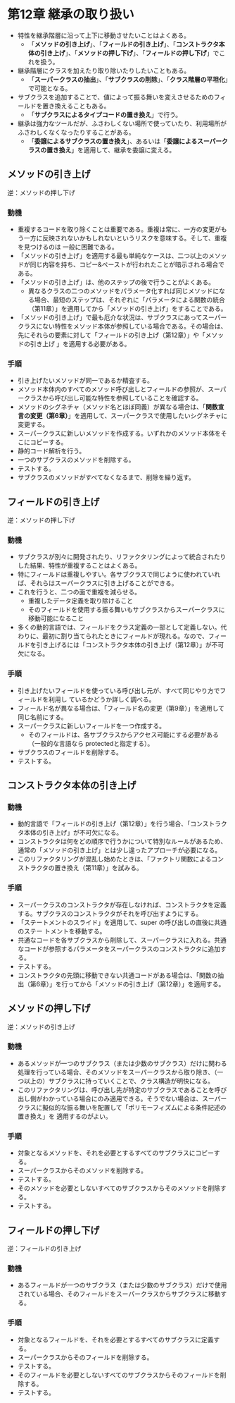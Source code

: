 # 第12章 継承の取り扱い

- 特性を継承階層に沿って上下に移動させたいことはよくある。
    - 「**メソッドの引き上げ**」、「**フィールドの引き上げ**」、「**コンストラクタ本体の引き上げ**」、「**メソッドの押し下げ**」、「**フィールドの押し下げ**」でこれを扱う。
- 継承階層にクラスを加えたり取り除いたりしたいこともある。
    - 「**スーパークラスの抽出**」、「**サブクラスの削除**」、「**クラス階層の平坦化**」で可能となる。
- サブクラスを追加することで、値によって振る舞いを変えさせるためのフィールドを置き換えることもある。
    - 「**サブクラスによるタイプコードの置き換え**」で行う。
- 継承は強力なツールだが、ふさわしくない場所で使っていたり、利用場所がふさわしくなくなったりすることがある。
    - 「**委譲によるサブクラスの置き換え**」、あるいは「**委譲によるスーパークラスの置き換え**」を適用して、継承を委譲に変える。

## メソッドの引き上げ
逆：メソッドの押し下げ

### 動機
- 重複するコードを取り除くことは重要である。重複は常に、一方の変更がもう一方に反映されないかもしれないというリスクを意味する。そして、重複を見つけるのは 一般に困難である。
- 「メソッドの引き上げ」を適用する最も単純なケースは、二つ以上のメソッドが同じ内容を持ち、コピー&ペーストが行われたことが暗示される場合である。
- 「メソッドの引き上げ」は、他のステップの後で行うことがよくある。
    - 異なるクラスの二つのメソッドをパラメータ化すれば同じメソッドになる場合、最短のステップは、それぞれに「パラメータによる関数の統合（第11章）」を適用してから「メソッドの引き上げ」をすることである。
- 「メソッドの引き上げ」で最も厄介な状況は、サブクラスにあってスーパークラスにない特性をメソッド本体が参照している場合である。その場合は、先にそれらの要素に対して「フィールドの引き上げ（第12章）」や「メソッドの引き上げ 」を適用する必要がある。

### 手順
- 引き上げたいメソッドが同一であるか精査する。
- メソッド本体内のすべてのメソッド呼び出しとフィールドの参照が、スーパークラスから呼び出し可能な特性を参照していることを確認する。
- メソッドのシグネチャ（メソッド名とほぼ同義）が異なる場合は、「**関数宣言の変更（第6章）**」を適用して、スーパークラスで使用したいシグネチャに変更する。
- スーパークラスに新しいメソッドを作成する。いずれかのメソッド本体をそこにコピーする。
- 静的コード解析を行う。
- 一つのサブクラスのメソッドを削除する。
- テストする。
- サブクラスのメソッドがすべてなくなるまで、削除を繰り返す。

## フィールドの引き上げ
逆：メソッドの押し下げ

### 動機
- サブクラスが別々に開発されたり、リファクタリングによって統合されたりした結果、特性が重複することはよくある。
- 特にフィールドは重複しやすい。各サブクラスで同じように使われていれば、それらはスーパークラスに引き上げることができる。
- これを行うと、二つの面で重複を減らせる。
    - 重複したデータ定義を取り除けること
    - そのフィールドを使用する振る舞いもサブクラスからスーパークラスに移動可能になること
- 多くの動的言語では、フィールドをクラス定義の一部として定義しない。代わりに、最初に割り当てられたときにフィールドが現れる。なので、フィールドを引き上げるには「コンストラクタ本体の引き上げ（第12章）」が不可欠になる。

### 手順
- 引き上げたいフィールドを使っている呼び出し元が、すべて同じやり方でフィールドを利用し ているかどうか詳しく調べる。
- フィールド名が異なる場合は、「フィールド名の変更（第9章）」を適用して同じ名前にする。
- スーパークラスに新しいフィールドを一つ作成する。
    - そのフィールドは、各サブクラスからアクセス可能にする必要がある（一般的な言語なら protectedと指定する）。
- サブクラスのフィールドを削除する。
- テストする。

## コンストラクタ本体の引き上げ

### 動機
- 動的言語で「フィールドの引き上げ（第12章）」を行う場合、「コンストラクタ本体の引き上げ」が不可欠になる。
- コンストラクタは何をどの順序で行うかについて特別なルールがあるため、通常の「メソッドの引き上げ」とは少し違ったアプローチが必要になる。
- このリファクタリングが混乱し始めたときは、「ファクトリ関数によるコンストラクタの置き換え（第11章）」を試みる。

### 手順
- スーパークラスのコンストラクタが存在しなければ、コンストラクタを定義する。サブクラスのコンストラクタがそれを呼び出すようにする。
-  「ステートメントのスライド」を適用して、super の呼び出しの直後に共通のステー トメントを移動する。
- 共通なコードを各サブクラスから削除して、スーパークラスに入れる。共通なコードが参照するパラメータをスーパークラスのコンストラクタに追加する。
- テストする。
- コンストラクタの先頭に移動できない共通コードがある場合は、「関数の抽出（第6章）」を行ってから「メソッドの引き上げ（第12章）」を適用する。

## メソッドの押し下げ
逆：メソッドの引き上げ

### 動機
- あるメソッドが一つのサブクラス（または少数のサブクラス）だけに関わる処理を行っている場合、そのメソッドをスーパークラスから取り除き、（一つ以上の）サブクラスに持っていくことで、クラス構造が明快になる。
- このリファクタリングは、呼び出し先が特定のサブクラスであることを呼び出し側がわかっている場合にのみ適用できる。そうでない場合は、スーパークラスに擬似的な振る舞いを配置して「ポリモーフィズムによる条件記述の置き換え」を 適用するのがよい。

### 手順
- 対象となるメソッドを、それを必要とするすべてのサブクラスにコピーする。
- スーパークラスからそのメソッドを削除する。
- テストする。
- そのメソッドを必要としないすべてのサブクラスからそのメソッドを削除する。
- テストする。

## フィールドの押し下げ
逆：フィールドの引き上げ

### 動機
- あるフィールドが一つのサブクラス（または少数のサブクラス）だけで使用されている場合、そのフィールドをスーパークラスからサブクラスに移動する。

### 手順
- 対象となるフィールドを、それを必要とするすべてのサブクラスに定義する。
- スーパークラスからそのフィールドを削除する。
- テストする。
- そのフィールドを必要としないすべてのサブクラスからそのフィールドを削除する。
- テストする。
